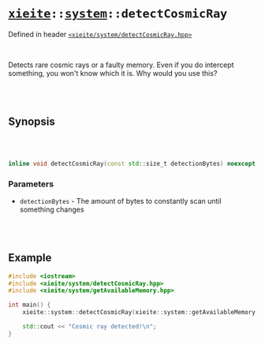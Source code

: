 # [`xieite`](../../README.md)`::`[`system`](../../docs/system.md)`::detectCosmicRay`
Defined in header [`<xieite/system/detectCosmicRay.hpp>`](../../include/xieite/system/detectCosmicRay.hpp)

<br/>

Detects rare cosmic rays or a faulty memory. Even if you do intercept something, you won't know which it is. Why would you use this?

<br/><br/>

## Synopsis

<br/><br/>

```cpp
inline void detectCosmicRay(const std::size_t detectionBytes) noexcept
```
### Parameters
- `detectionBytes` - The amount of bytes to constantly scan until something changes

<br/><br/>

## Example
```cpp
#include <iostream>
#include <xieite/system/detectCosmicRay.hpp>
#include <xieite/system/getAvailableMemory.hpp>

int main() {
	xieite::system::detectCosmicRay(xieite::system::getAvailableMemory());

	std::cout << "Cosmic ray detected!\n";
}
```
